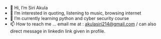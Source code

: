 - 👋 Hi, I’m Siri Akula
- 👀 I’m interested in quoting, listening to music, browsing internet
- 🌱 I’m currently learning python and cyber security course
- 📫 How to reach me ... email me at : akulasiri214@gmail.com / can also direct message in linkedin link given in profile.

<!---
sr14a/sr14a is a ✨ special ✨ repository because its `README.md` (this file) appears on your GitHub profile.
You can click the Preview link to take a look at your changes.
--->
